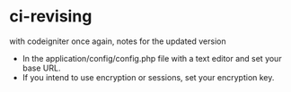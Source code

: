 # ci-revising
with codeigniter once again, notes for the updated version

- In the application/config/config.php file with a text editor and set your base URL.
- If you intend to use encryption or sessions, set your encryption key.
